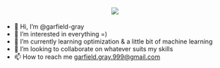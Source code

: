 <h1 align="center">
  <a href="https://git.io/typing-svg">
    <img src="https://readme-typing-svg.herokuapp.com/?lines=Hey,+There!+👋;I'm+Abbas+Mohamadiyan...;Student+and+Cpp+Developer;Nice+to+meet+you!&center=true&size=30&color=fe428e">
  </a>
</h1>




- 👋 Hi, I’m @garfield-gray
- 👀 I’m interested in everything =)
- 🌱 I’m currently learning optimization & a little bit of machine learning
- 💞️ I’m looking to collaborate on whatever suits my skills
- 📫 How to reach me garfield.gray.999@gmail.com

<!---
garfield-gray/garfield-gray is a ✨ special ✨ repository because its `README.md` (this file) appears on your GitHub profile.
You can click the Preview link to take a look at your changes.
--->
